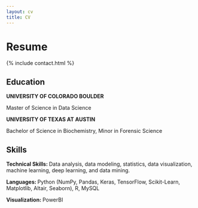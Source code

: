 ```yaml
---
layout: cv
title: CV
---
```


# Resume

{% include contact.html %}

## Education
<p><b> UNIVERSITY OF COLORADO BOULDER </b></p>
<p>Master of Science in Data Science<p>

<p><b> UNIVERSITY OF TEXAS AT AUSTIN </b></p>
<p>Bachelor of Science in Biochemistry, Minor in Forensic Science</p>


## Skills 
<p><b> Technical Skills: </b> Data analysis, data modeling, statistics, data visualization, machine learning, deep learning, and data mining.  </p>
<p><b> Languages: </b> Python (NumPy, Pandas, Keras, TensorFlow, Scikit-Learn, Matplotlib, Altair, Seaborn), R, MySQL  </p>
<p><b> Visualization: </b> PowerBI  </p>

